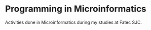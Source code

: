 # Programming in Microinformatics
 Activities done in Microinformatics during my studies at Fatec SJC.
